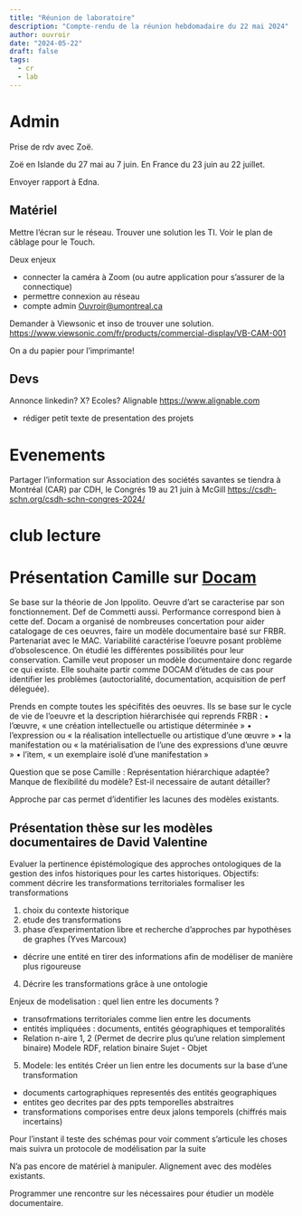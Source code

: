 ```yaml
---
title: "Réunion de laboratoire" 
description: "Compte-rendu de la réunion hebdomadaire du 22 mai 2024"
author: ouvroir
date: "2024-05-22"
draft: false
tags: 
  - cr
  - lab
---
```


# Admin

Prise de rdv avec Zoë.

Zoë en Islande du 27 mai au 7 juin. En France du 23 juin au 22 juillet.

Envoyer rapport à Edna. 

## Matériel 

Mettre l’écran sur le réseau. Trouver une solution les TI.
Voir le plan de câblage pour le Touch.

Deux enjeux
- connecter la caméra à Zoom (ou autre application pour s’assurer de la connectique)
- permettre connexion au réseau
- compte admin Ouvroir@umontreal.ca

Demander à Viewsonic et inso de trouver une solution. 
https://www.viewsonic.com/fr/products/commercial-display/VB-CAM-001


On a du papier pour l’imprimante! 

## Devs

Annonce linkedin? X? 
Ecoles? 
Alignable https://www.alignable.com

- rédiger petit texte de presentation des projets

# Evenements

Partager l’information sur Association des sociétés savantes se tiendra à Montréal (CAR) par CDH, le Congrés 19 au 21 juin à McGill
https://csdh-schn.org/csdh-schn-congres-2024/


# club lecture

# Présentation Camille sur [Docam](https://www.docam.ca/)


Se base sur la théorie de Jon Ippolito. 
Oeuvre d’art se caracterise par son fonctionnement. Def de Commetti aussi. 
Performance correspond bien à cette def. 
Docam a organisé de nombreuses concertation pour aider catalogage de ces oeuvres, faire un modèle documentaire basé sur FRBR. 
Partenariat avec le MAC. 
Variabilité caractérise l’oeuvre posant problème d’obsolescence. On étudié les différentes possibilités pour leur conservation. 
Camille veut proposer un modèle documentaire donc regarde ce qui existe. Elle souhaite partir comme DOCAM d’études de cas pour identifier les problèmes (autoctorialité, documentation, acquisition de perf déleguée). 

Prends en compte toutes les spécifités des oeuvres. Ils se base sur le cycle de vie de l’oeuvre et la description hiérarchisée qui reprends FRBR :
• l’œuvre, « une création intellectuelle ou artistique déterminée »
• l’expression ou « la réalisation intellectuelle ou artistique d’une œuvre »
• la manifestation ou « la matérialisation de l’une des expressions d’une œuvre »
• l’item, « un exemplaire isolé d’une manifestation »

Question que se pose Camille : 
Représentation hiérarchique adaptée? 
Manque de flexibilité du modèle? 
Est-il necessaire de autant détailler? 

Approche par cas permet d’identifier les lacunes des modèles existants. 

## Présentation thèse sur les modèles documentaires de David Valentine

Evaluer la pertinence épistémologique des approches ontologiques de la gestion des infos historiques pour les cartes historiques. 
Objectifs: 
comment décrire les transformations territoriales
formaliser les transformations

1. choix du contexte historique
2. etude des transformations
3. phase d’experimentation libre et recherche d’approches par hypothèses de graphes (Yves Marcoux)

- décrire une entité en tirer des informations afin de modéliser de manière plus rigoureuse

4. Décrire les transformations grâce à une ontologie 

 Enjeux de modelisation : quel lien entre les documents ? 
- transofrmations territoriales comme lien entre les documents
- entités impliquées : documents, entités géographiques et temporalités
- Relation n-aire 1, 2 (Permet de decrire plus qu’une relation simplement binaire)
Modele RDF, relation binaire Sujet - Objet 

5. Modele: les entités
Créer un lien entre les documents sur la base d’une transformation 
- documents cartographiques representés des entités geographiques
- entites geo decrites par des ppts temporelles abstraitres
- transformations comporises entre deux jalons temporels (chiffrés mais incertains)

Pour l’instant il teste des schémas pour voir comment s’articule les choses mais suivra un protocole de modélisation par la suite 

N’a pas encore de matériel à manipuler. 
Alignement avec des modèles existants. 

Programmer une rencontre sur les nécessaires pour étudier un modèle documentaire. 





